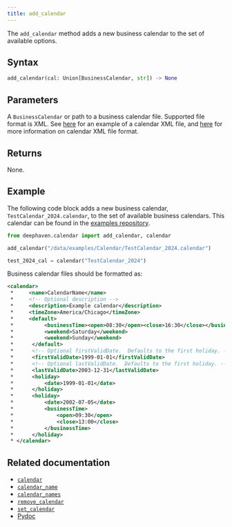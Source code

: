 ```yaml
---
title: add_calendar
---
```


The `add_calendar` method adds a new business calendar to the set of available options.

## Syntax

```python syntax
add_calendar(cal: Union[BusinessCalendar, str]) -> None
```

## Parameters

<ParamTable>
<Param name="cal" type="Union[BusinessCalendar, str]">

A `BusinessCalendar` or path to a business calendar file. Supported file format is XML. See [here](https://raw.githubusercontent.com/deephaven/examples/main/Calendar/TestCalendar_2024.calendar) for an example of a calendar XML file, and [here](https://github.com/deephaven/deephaven-core/blob/main/engine/time/src/main/java/io/deephaven/time/calendar/BusinessCalendarXMLParser.java#L32) for more information on calendar XML file format.

</Param>
</ParamTable>

## Returns

None.

## Example

The following code block adds a new business calendar, `TestCalendar_2024.calendar`, to the set of available business calendars. This calendar can be found in the [examples repository](https://github.com/deephaven/examples/tree/main/Calendar).

```python skip-test
from deephaven.calendar import add_calendar, calendar

add_calendar("/data/examples/Calendar/TestCalendar_2024.calendar")

test_2024_cal = calendar("TestCalendar_2024")
```

Business calendar files should be formatted as:

```xml
<calendar>
 *     <name>CalendarName</name>
 *     <!-- Optional description -->
 *     <description>Example calendar</description>
 *     <timeZone>America/Chicago</timeZone>
 *     <default>
 *          <businessTime><open>08:30</open><close>16:30</close></businessTime>
 *          <weekend>Saturday</weekend>
 *          <weekend>Sunday</weekend>
 *      </default>
 *      <!-- Optional firstValidDate.  Defaults to the first holiday. -->
 *      <firstValidDate>1999-01-01</firstValidDate>
 *      <!-- Optional lastValidDate.  Defaults to the first holiday. -->
 *      <lastValidDate>2003-12-31</lastValidDate>
 *      <holiday>
 *          <date>1999-01-01</date>
 *      </holiday>
 *      <holiday>
 *          <date>2002-07-05</date>
 *          <businessTime>
 *              <open>09:30</open>
 *              <close>13:00</close>
 *          </businessTime>
 *      </holiday>
 * </calendar>
```

## Related documentation

- [`calendar`](./calendar.md)
- [`calendar_name`](./calendar-name.md)
- [`calendar_names`](./calendar-names.md)
- [`remove_calendar`](./remove-calendar.md)
- [`set_calendar`](./set-calendar.md)
- [Pydoc](/core/pydoc/code/deephaven.calendar.html#deephaven.calendar.add_calendar)
